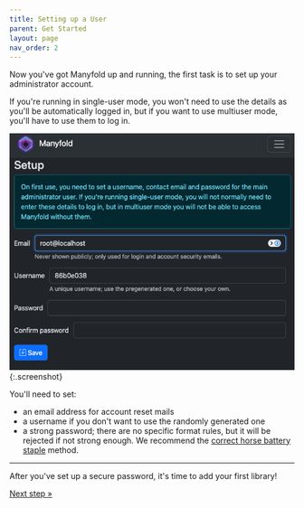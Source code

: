 ```yaml
---
title: Setting up a User
parent: Get Started
layout: page
nav_order: 2
---
```


Now you've got Manyfold up and running, the first task is to set up your administrator account.

If you're running in single-user mode, you won't need to use the details as you'll be automatically
logged in, but if you want to use multiuser mode, you'll have to use them to log in.

![Administrator setup page](/images/get-started/administrator.png){:.screenshot}

You'll need to set:

* an email address for account reset mails
* a username if you don't want to use the randomly generated one
* a strong password; there are no specific format rules, but it will be rejected if not strong enough. We recommend the [correct horse battery staple](https://www.correcthorsebatterystaple.net/index.html) method.

<hr/>

<p>
	After you've set up a secure password, it's time to add your first library!
</p>

<a class='btn btn-purple' href='/get-started/libraries'>Next step &raquo;</a>

